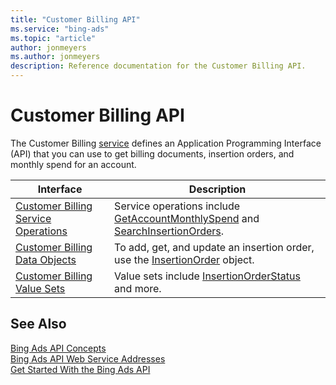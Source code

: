 ```yaml
---
title: "Customer Billing API"
ms.service: "bing-ads"
ms.topic: "article"
author: jonmeyers
ms.author: jonmeyers
description: Reference documentation for the Customer Billing API.
---
```

# Customer Billing API
The Customer Billing [service](../guides/web-service-addresses.md) defines an Application Programming Interface (API) that you can use to get billing documents, insertion orders, and monthly spend for an account.

|Interface|Description|
|---------|---------|
|[Customer Billing Service Operations](customer-billing-service-operations.md)|Service operations include [GetAccountMonthlySpend](getaccountmonthlyspend.md) and [SearchInsertionOrders](searchinsertionorders.md).|
|[Customer Billing Data Objects](customer-billing-data-objects.md)|To add, get, and update an insertion order, use the [InsertionOrder](insertionorder.md) object.|
|[Customer Billing Value Sets](customer-billing-value-sets.md)|Value sets include [InsertionOrderStatus](insertionorderstatus.md) and more.|

## See Also

[Bing Ads API Concepts](../guides/concepts.md)  
[Bing Ads API Web Service Addresses](../guides/web-service-addresses.md)  
[Get Started With the Bing Ads API](../guides/get-started.md)
